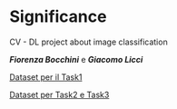 # Significance
CV - DL project about image classification
<p> <b><i>Fiorenza Bocchini</i></b> e <b><i>Giacomo Licci</i></b> </p>
<p> <a href="https://drive.google.com/drive/folders/1_EOnt3lpcFPqG6Jf-ft7SLO4X-rzhqDF?usp=sharing">Dataset per il Task1</a> </p>
<p> <a href="https://drive.google.com/drive/folders/1pLrycv_89wS12usexIfzHTjG4-J0TVgY?usp=sharing">Dataset per Task2 e Task3</a> </p>
